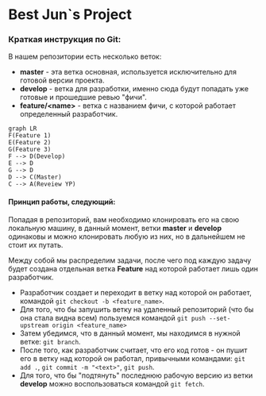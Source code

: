 # Best Jun`s Project

### Краткая инструкция по Git:

В нашем репозитории есть несколько веток:
- **master** - эта ветка основная, используется исключительно для готовой версии проекта.
- **develop** - ветка для разработки, именно сюда будут попадать уже готовые и прошедшие ревью "фичи".
- **feature/\<name>** - ветка с названием фичи, с которой работает определенный разработчик.

```mermaid
graph LR
F(Feature 1)
E(Feature 2)
G(Feature 3)
F --> D(Develop)
E --> D
G --> D
D --> C(Master)
C --> A(Reveiew YP)
```

#### Принцип работы, следующий:
Попадая в репозиторий, вам необходимо клонировать его на свою локальную машину, в данный момент, ветки **master** и **develop** одинаковы и можно клонировать любую из них, но в дальнейшем не стоит их путать.

Между собой мы распределим задачи, после чего под каждую задачу будет создана отдельная ветка **Feature** над которой работает лишь один разработчик.
- Разработчик создает и переходит в ветку над которой он работает, командой `git checkout -b <feature_name>`.
- Для того, что бы запушить ветку на удаленный репозиторий (что бы она стала видна всем) 
пользуемся командой `git push --set-upstream origin <feature_name>`
- Затем убедимся, что в данный момент, мы находимся в нужной ветке: `git branch`.
- После того, как разработчик считает, что его код готов - он пушит его в ветку над которой он работал, привычными командами: `git add .`, `git commit -m "<text>"`, `git push`.
- Для того, что бы "подтянуть" последнюю рабочую версию из ветки **develop** можно воспользоваться командой `git fetch`.
